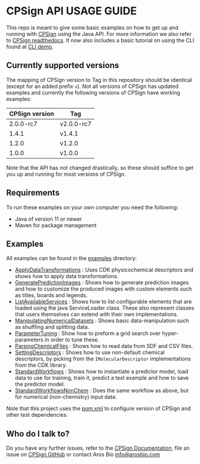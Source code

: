 # CPSign API USAGE GUIDE 

This repo is meant to give some basic examples on how to get up and running with [CPSign](https://github.com/arosbio/cpsign) using the Java API. For more information we also refer to [CPSign readthedocs](https://cpsign.readthedocs.io/en/latest/). It now also includes a basic tutorial on using the CLI found at [CLI demo](cli-api/demo.md).

## Currently supported versions

The mapping of CPSign version to Tag in this repository should be identical (except for an added prefix `v`). Not all versions of CPSign has updated examples and currently the following versions of CPSign have working examples:

|CPSign version | Tag |
|---|---|
|2.0.0-rc7|v2.0.0-rc7|
|1.4.1|v1.4.1|
|1.2.0|v1.2.0|
|1.0.0|v1.0.0|

Note that the API has not changed drastically, so these should suffice to get you up and running for most versions of CPSign.


## Requirements
To run these examples on your own computer you need the following:
- Java of version 11 or newer
- Maven for package management

## Examples
All examples can be found in the [examples](java-api/src/test/java/examples/) directory:

- [ApplyDataTransformations](java-api/src/test/java/examples/ApplyDataTransformations.java) : Uses CDK physicochemical descriptors and shows how to apply data transformations.
- [GeneratePredictionImages](java-api/src/test/java/examples/GeneratePredictionImages.java) : Shows how to generate prediction images and how to customize the produced images with custom elements such as titles, boards and legends.
- [ListAvailableServices](java-api/src/test/java/examples/ListAvailableServices.java) : Shows how to list configurable elements that are loaded using the java ServiceLoader class. These also represent classes that users themselves can extend with their own implementations.
- [ManipulatingNumericalDatasets](java-api/src/test/java/examples/ManipulatingNumericalDatasets.java) : Shows basic data-manipulation such as shuffling and splitting data. 
- [ParameterTuning](java-api/src/test/java/examples/ParameterTuning.java) : Show how to preform a grid search over hyper-parameters in order to tune these. 
- [ParsingChemicalFiles](java-api/src/test/java/examples/ParsingChemicalFiles.java) : Shows how to read data from SDF and CSV files.
- [SettingDescriptors](java-api/src/test/java/examples/SettingDescriptors.java) : Shows how to use non-default chemical descriptors, by picking from the `IMolecularDescriptor` implementations from the CDK library.
- [StandardWorkflows](java-api/src/test/java/examples/StandardWorkflows.java) : Shows how to instantiate a predictor model, load data to use for training, train it, predict a test example and how to save the predictor model.
- [StandardWorkflowsNonChem](java-api/src/test/java/examples/StandardWorkflowsNonChem.java) : Does the same workflow as above, but for numerical (non-chemistry) input data. 

Note that this project uses the [pom.xml](java-api/pom.xml) to configure version of CPSign and other test dependencies. 

## Who do I talk to?
Do you have any further issues, refer to the [CPSign Documentation](https://cpsign.readthedocs.io/en/latest/), file an issue on [CPSign GitHub](https://github.com/arosbio/cpsign) or contact Aros Bio info@arosbio.com

